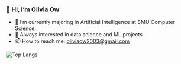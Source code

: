 ### 👋 Hi, I’m Olivia Ow
- 🔭 I’m currently majoring in Artificial Intelligence at SMU Computer Science
- 🌱 Always interested in data science and ML projects
- 📫 How to reach me: oliviaow2003@gmail.com

![Top Langs](https://github-readme-stats.vercel.app/api/top-langs/?username=oliviaow2022&layout=compact&theme=omni)
<!--
**oliviaow2022/oliviaow2022** is a ✨ _special_ ✨ repository because its `README.md` (this file) appears on your GitHub profile.

Here are some ideas to get you started:

- 🔭 I’m currently working on ...
- 🌱 I’m currently learning ...
- 👯 I’m looking to collaborate on ...
- 🤔 I’m looking for help with ...
- 💬 Ask me about ...
- 📫 How to reach me: ...
- 😄 Pronouns: ...
- ⚡ Fun fact: ...
-->
